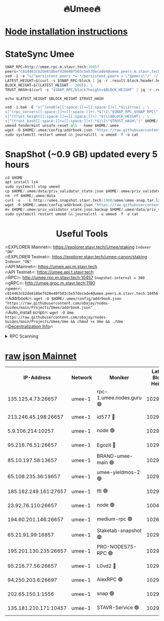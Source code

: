 <h1 align="center"> 🔥Umee🔥</h1>


[Node installation instructions](https://github.com/obajay/nodes-Guides/tree/main/Projects/Umee)
=
# StateSync Umee
```python
SNAP_RPC=http://umee.rpc.m.stavr.tech:10457
peers="c014463cb2de618bef420e40f503c5e57decade4@umee.peers.m.stavr.tech:10456"
sed -i -e "s/^persistent_peers *=.*/persistent_peers = \"$peers\"/" ~/.umee/config/config.toml
LATEST_HEIGHT=$(curl -s $SNAP_RPC/block | jq -r .result.block.header.height); \
BLOCK_HEIGHT=$((LATEST_HEIGHT - 300)); \
TRUST_HASH=$(curl -s "$SNAP_RPC/block?height=$BLOCK_HEIGHT" | jq -r .result.block_id.hash)

echo $LATEST_HEIGHT $BLOCK_HEIGHT $TRUST_HASH

sed -i.bak -E "s|^(enable[[:space:]]+=[[:space:]]+).*$|\1true| ; \
s|^(rpc_servers[[:space:]]+=[[:space:]]+).*$|\1\"$SNAP_RPC,$SNAP_RPC\"| ; \
s|^(trust_height[[:space:]]+=[[:space:]]+).*$|\1$BLOCK_HEIGHT| ; \
s|^(trust_hash[[:space:]]+=[[:space:]]+).*$|\1\"$TRUST_HASH\"|" $HOME/.umee/config/config.toml
umeed tendermint unsafe-reset-all --home $HOME/.umee
wget -O $HOME/.umee/config/addrbook.json "https://raw.githubusercontent.com/obajay/nodes-Guides/main/Projects/Umee/addrbook.json"
sudo systemctl restart umeed && journalctl -u umeed -f -o cat
```
# SnapShot (~0.9 GB) updated every 5 hours
```python
cd $HOME
apt install lz4
sudo systemctl stop umeed
cp $HOME/.umee/data/priv_validator_state.json $HOME/.umee/priv_validator_state.json.backup
rm -rf $HOME/.umee/data
curl -o - -L http://umee.snapshot.stavr.tech:1000/umee/umee-snap.tar.lz4 | lz4 -c -d - | tar -x -C $HOME/.umee --strip-components 2
wget -O $HOME/.umee/config/addrbook.json "https://raw.githubusercontent.com/obajay/nodes-Guides/main/Projects/Umee/addrbook.json"
mv $HOME/.umee/priv_validator_state.json.backup $HOME/.umee/data/priv_validator_state.json
sudo systemctl restart umeed && journalctl -u umeed -f -o cat
```
 <h1 align="center"> Useful Tools</h1>

🔥EXPLORER Mainnet🔥:      https://explorer.stavr.tech/Umee/staking             `Indexer "ON"` \
🔥EXPLORER Testnet🔥:        https://explorer.stavr.tech/umee-canon/staking      `Indexer "ON"` \
🔥API Mainnet🔥:                   https://umee.api.m.stavr.tech \
🔥API Testnet🔥:                     https://umee.api.t.stavr.tech \
🔥RPC🔥:                                   http://umee.rpc.m.stavr.tech:10457                     `Snapshot-interval = 300` \
🔥gRPC🔥:                              http://umee.grpc.m.stavr.tech:1190 \
🔥peer🔥:                     `c014463cb2de618bef420e40f503c5e57decade4@umee.peers.m.stavr.tech:10456` \
🔥Addrbook🔥:    ```wget -O $HOME/.umee/config/addrbook.json "https://raw.githubusercontent.com/obajay/nodes-Guides/main/Projects/Umee/addrbook.json"``` \
🔥Auto_install script🔥: ```wget -O Ume https://raw.githubusercontent.com/obajay/nodes-Guides/main/Projects/Umee/Ume && chmod +x Ume && ./Ume``` \
🔥[Decentralization Info](https://github.com/obajay/StateSync-snapshots/tree/main/Projects/Umee/Decentralization)🔥

<details>
<summary>RPC Scanning</summary>

<h2 align="center"> We scan nodes in real time every 4 hours. And we provide the final result of RPC endpoints.
We cannot influence the operation of these nodes in any way. </h2>


```python
If Voting Power is higher than 0 --> then the Node is a validator of the network and may be subject to attack and be a potential threat to the chain.
```
```python
We marked such validators with a red symbol
```

</details>

[raw json Mainnet](https://rpc-check.umeem.stavr.tech/umeem/rpc-umeem-result.json)
=



<table><tr><th>IP-Address</th><th>Network</th><th>Moniker</th><th>Latest Block Height</th><th>Earliest Block Height</th><th>Catching Up</th><th>Tx Index</th><th>Voting Power</th><th>Scan Time</th></tr><tr><td>135.125.4.73:26657</td><td>umee-1</td><td>rpc-1.umee.nodes.guru 🟢</td><td>10291927</td><td>5167386</td><td>False</td><td>on</td><td>0</td><td>2024-01-25T07:54:24.255039403UTC</td></tr><tr><td>213.246.45.198:26657</td><td>umee-1</td><td>id577 🔴</td><td>10291914</td><td>7100001</td><td>False</td><td>on</td><td>35104858</td><td>2024-01-25T07:53:03.707756295UTC</td></tr><tr><td>5.9.106.214:10257</td><td>umee-1</td><td>node 🟢</td><td>10291923</td><td>7942001</td><td>False</td><td>on</td><td>0</td><td>2024-01-25T07:54:00.960940719UTC</td></tr><tr><td>95.216.76.51:26657</td><td>umee-1</td><td>Egozit 🔴</td><td>10291927</td><td>8262001</td><td>False</td><td>off</td><td>38381721</td><td>2024-01-25T07:54:23.948055235UTC</td></tr><tr><td>85.10.197.58:13657</td><td>umee-1</td><td>BRAND-umee-main 🟢</td><td>10291916</td><td>8427832</td><td>False</td><td>on</td><td>0</td><td>2024-01-25T07:53:20.025352042UTC</td></tr><tr><td>65.108.235.36:19657</td><td>umee-1</td><td>umee-yieldmos-2 🟢</td><td>10291907</td><td>9575548</td><td>False</td><td>on</td><td>0</td><td>2024-01-25T07:52:26.498024238UTC</td></tr><tr><td>185.162.249.161:27657</td><td>umee-1</td><td>ttt 🟢</td><td>10291921</td><td>9733423</td><td>False</td><td>on</td><td>0</td><td>2024-01-25T07:53:47.297584515UTC</td></tr><tr><td>23.92.76.110:26657</td><td>umee-1</td><td>node 🟢</td><td>10046600</td><td>9953901</td><td>False</td><td>on</td><td>0</td><td>2024-01-25T07:55:05.078783378UTC</td></tr><tr><td>194.60.201.146:26657</td><td>umee-1</td><td>medium-rpc 🟢</td><td>10264707</td><td>9984137</td><td>False</td><td>on</td><td>0</td><td>2024-01-25T07:53:11.069705198UTC</td></tr><tr><td>65.21.91.99:16857</td><td>umee-1</td><td>Staketab-snapshot 🟢</td><td>10291919</td><td>9992001</td><td>False</td><td>off</td><td>0</td><td>2024-01-25T07:53:32.749565668UTC</td></tr><tr><td>195.201.130.235:26657</td><td>umee-1</td><td>PRO-NODES75-RPC 🟢</td><td>10291923</td><td>10191923</td><td>False</td><td>on</td><td>0</td><td>2024-01-25T07:53:55.723696929UTC</td></tr><tr><td>95.216.77.56:26657</td><td>umee-1</td><td>L0vd2 🔴</td><td>10291930</td><td>10191930</td><td>False</td><td>off</td><td>37496614</td><td>2024-01-25T07:54:41.589029334UTC</td></tr><tr><td>94.250.203.6:26697</td><td>umee-1</td><td>AlexRPC 🟢</td><td>10291916</td><td>10260001</td><td>False</td><td>on</td><td>0</td><td>2024-01-25T07:53:17.686528615UTC</td></tr><tr><td>202.65.150.1:1556</td><td>umee-1</td><td>snap 🟢</td><td>10291923</td><td>10287064</td><td>False</td><td>on</td><td>0</td><td>2024-01-25T07:53:56.608204947UTC</td></tr><tr><td>135.181.210.171:10457</td><td>umee-1</td><td>STAVR-Service 🟢</td><td>10291929</td><td>10290001</td><td>False</td><td>on</td><td>0</td><td>2024-01-25T07:54:32.973346212UTC</td></tr></table>
